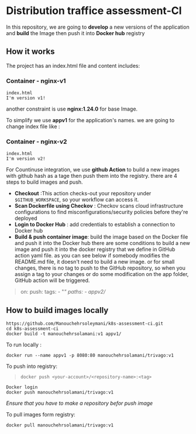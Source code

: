 # Distribution traffice assessment-CI
In this repository, we are going to **develop**  a new versions of the application and **build** the Image then push it into **Docker hub** registry
## How it works
The project has an index.html file and content includes:
### Container - nginx-v1

    index.html
    I'm version v1!

another constraint is use **nginx:1.24.0** for base Image.

To simplify we use **appv1**  for the application's names. 
we are going to change index file like :
### Container - nginx-v2

    index.html
    I'm version v2!

For Countinuse integration, we use **github Action**  to build a new images with github hash as a tage then push them into the registry. there are 4 steps to build images and push.

 - **Checkout** :This action checks-out your repository under `$GITHUB_WORKSPACE`, so your workflow can access it.
 - **Scan Dockerfile using Checkov** : Checkov scans cloud infrastructure configurations to find misconfigurations/security policies before they're deployed
 - **Login to Docker Hub** : add credentials  to establish a connection to Docker hub
 - **Build & push container image**: build the image based on the Docker file and push it into the Docker hub
 there are some conditions to build a new image and push it into the docker registry that we define in GitHub action yaml file. as you can see below if somebody modifies the README.md file, it doesn't need to build a new image. or for small changes, there is no tag to push to the GitHub repository, so when you assign a tag to your changes or do some modification on the app folder, GitHub action will be triggered.

> on:
      push:
        tags:
        - "*"
        paths:
        - appv2/*
## How to build images locally

    https://github.com/Manouchehrsoleymani/k8s-assessment-ci.git
    cd k8s-assessment-ci
    docker build -t manouchehrsolamani:v1 appv1/

To run locally :

    
    docker run --name appv1 -p 8080:80 manouchehrsolamani/trivago:v1
    
To push into registry:

> `docker push <your-account>/<repository-name>:<tag>`

    Docker login
    docker push manouchehrsolamani/trivago:v1
    
 *Ensure that you have to make a repository befor push image*
 
 To pull images form registry:
 

    docker pull manouchehrsolamani/trivago:v1
